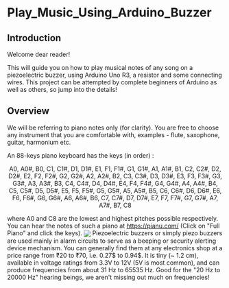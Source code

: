 # Play_Music_Using_Arduino_Buzzer
## Introduction
Welcome dear reader! 

This will guide you on how to play musical notes of any song on a piezoelectric buzzer, using Arduino Uno R3, a resistor and some connecting wires.
This project can be attempted by complete beginners of Arduino as well as others, so jump into the details!
## Overview
We will be referring to piano notes only (for clarity). You are free to choose any instrument that you are comfortable with, examples - flute, saxophone, guitar, harmonium etc.

An 88-keys piano keyboard has the keys (in order) :

<center>A0, A0#, B0, 
C1, C1#, D1, D1#, E1, F1, F1#, G1, G1#, A1, A1#, B1,
C2, C2#, D2, D2#, E2, F2, F2#, G2, G2#, A2, A2#, B2, 
C3, C3#, D3, D3#, E3, F3, F3#, G3, G3#, A3, A3#, B3, 
C4, C4#, D4, D4#, E4, F4, F4#, G4, G4#, A4, A4#, B4, 
C5, C5#, D5, D5#, E5, F5, F5#, G5, G5#, A5, A5#, B5, 
C6, C6#, D6, D6#, E6, F6, F6#, G6, G6#, A6, A6#, B6, 
C7, C7#, D7, D7#, E7, F7, F7#, G7, G7#, A7, A7#, B7, 
C8</center>

where A0 and C8 are the lowest and highest pitches possible respectively.
You can hear the notes of such a piano at https://pianu.com/ (Click on "Full Piano" and click the keys).
<img src="https://res.cloudinary.com/ritikadas/image/upload/v1596050238/My_Images/Arduino_Notes_bn7u8t.png" align="center">
Piezoelectric buzzers or simply piezo buzzers are used mainly in alarm circuits to serve as a beeping or security alerting device mechanism. You can generally find them at any electronics shop at a price range from ₹20 to ₹70, i.e. 0.27$ to 0.94$. It is tiny (~ 1.2 cm), available in voltage ratings from 3.3V to 12V (5V is most common), and can produce frequencies from about 31 Hz to 65535 Hz. Good for the "20 Hz to 20000 Hz" hearing beings, we aren't missing out much on frequencies!
